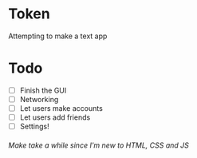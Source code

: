 # Token
Attempting to make a text app

# Todo
- [ ] Finish the GUI
- [ ] Networking
- [ ] Let users make accounts
- [ ] Let users add friends
- [ ] Settings!
###### Make take a while since I'm new to HTML, CSS and JS
